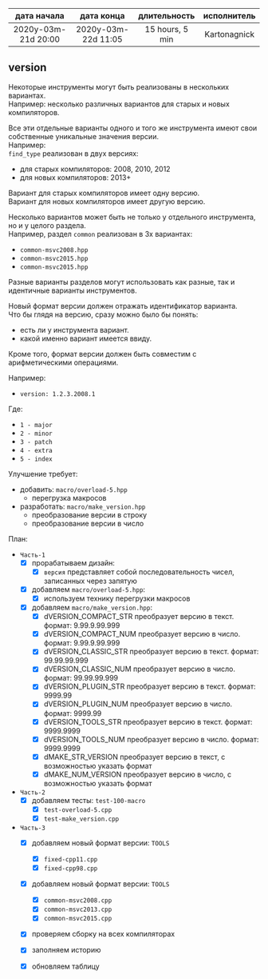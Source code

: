 
| дата начала         |   дата конца        | длительность    | исполнитель  |
|:-------------------:|:-------------------:|:---------------:|:------------:|
| 2020y-03m-21d 20:00 | 2020y-03m-22d 11:05 | 15 hours, 5 min | Kartonagnick |

version
---

Некоторые инструменты могут быть реализованы в нескольких вариантах.  
Например: несколько различных вариантов для старых и новых компиляторов.  

Все эти отдельные варианты одного и того же инструмента имеют свои собственные уникальные значения версии.  
Например:  
`find_type` реализован в двух версиях:  
  - для старых компиляторов: 2008, 2010, 2012  
  - для новых компиляторов: 2013+  

Вариант для старых компиляторов имеет одну версию.  
Вариант для новых компиляторов имеет другую версию.  


Несколько вариантов может быть не только у отдельного инструмента, но и у целого раздела.  
Например, раздел `common` реализован в 3х вариантах:  
  - `common-msvc2008.hpp`
  - `common-msvc2015.hpp`
  - `common-msvc2015.hpp`

Разные варианты разделов могут использовать как разные, 
так и идентичные варианты инструментов.  


Новый формат версии должен отражать идентификатор варианта.  
Что бы глядя на версию, сразу можно было бы понять:  
 - есть ли у инструмента вариант.  
 - какой именно вариант имеется ввиду.  

Кроме того, формат версии должен быть совместим с арифметическими операциями.  

Например:  
  - `version: 1.2.3.2008.1`  

Где:  
  - `1 - major`  
  - `2 - minor`  
  - `3 - patch`  
  - `4 - extra`  
  - `5 - index`  

Улучшение требует:  
  - добавить: `macro/overload-5.hpp`   
      - перегрузка макросов  
  - разработать: `macro/make_version.hpp`  
      - преобразование версии в строку  
      - преобразование версии в число  

План:  
  - `Часть-1`  
    - [x] прорабатываем дизайн:  
      - [x] `версия` представляет собой последовательность чисел, записанных через запятую  
    - [x] добавляем `macro/overload-5.hpp`:  
      - [x] используем технику перегрузки макросов  
    - [x] добавляем `macro/make_version.hpp`:  
      - [x] dVERSION_COMPACT_STR  преобразует версию в текст. формат: 9.99.9.99.999  
      - [x] dVERSION_COMPACT_NUM  преобразует версию в число. формат: 9.99.9.99.999  
      - [x] dVERSION_CLASSIC_STR  преобразует версию в текст. формат: 99.99.99.999  
      - [x] dVERSION_CLASSIC_NUM  преобразует версию в число. формат: 99.99.99.999  
      - [x] dVERSION_PLUGIN_STR   преобразует версию в текст. формат: 9999.99  
      - [x] dVERSION_PLUGIN_NUM   преобразует версию в число. формат: 9999.99  
      - [x] dVERSION_TOOLS_STR    преобразует версию в текст. формат: 9999.9999  
      - [x] dVERSION_TOOLS_NUM    преобразует версию в число. формат: 9999.9999  
      - [x] dMAKE_STR_VERSION     преобразует версию в текст, с возможностью указать формат  
      - [x] dMAKE_NUM_VERSION     преобразует версию в число, с возможностью указать формат  
  - `Часть-2`  
    - [x] добавляем тесты: `test-100-macro`  
      - [x] `test-overload-5.cpp`  
      - [x] `test-make_version.cpp`  
  - `Часть-3`  
    - [x] добавляем новый формат версии: `TOOLS`  
      - [x] `fixed-cpp11.cpp`  
      - [x] `fixed-cpp98.cpp`  
    - [x] добавляем новый формат версии: `TOOLS`  
      - [x] `common-msvc2008.cpp`  
      - [x] `common-msvc2013.cpp`  
      - [x] `common-msvc2015.cpp`  
    - [x] проверяем сборку на всех компиляторах  
    - [x] заполняем историю  
    - [x] обновляем таблицу  



